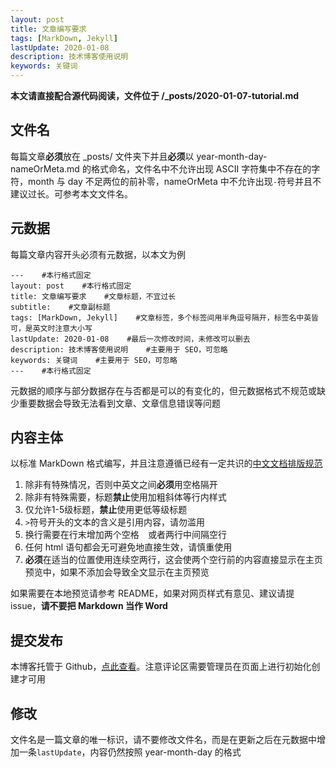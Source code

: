 ```yaml
---
layout: post
title: 文章编写要求
tags: [MarkDown, Jekyll]
lastUpdate: 2020-01-08
description: 技术博客使用说明
keywords: 关键词
---
```


**本文请直接配合源代码阅读，文件位于 /_posts/2020-01-07-tutorial.md**


## 文件名

每篇文章**必须**放在 _posts/ 文件夹下并且**必须**以 year-month-day-nameOrMeta.md 的格式命名，文件名中不允许出现 ASCII 字符集中不存在的字符，month 与 day 不足两位的前补零，nameOrMeta 中不允许出现`-`符号并且不建议过长。可参考本文文件名。

## 元数据

每篇文章内容开头必须有元数据，以本文为例
```
---    #本行格式固定
layout: post    #本行格式固定
title: 文章编写要求    #文章标题，不宜过长
subtitle:    #文章副标题
tags: [MarkDown, Jekyll]    #文章标签，多个标签间用半角逗号隔开，标签名中英皆可，是英文时注意大小写
lastUpdate: 2020-01-08    #最后一次修改时间，未修改可以删去
description: 技术博客使用说明    #主要用于 SEO，可忽略
keywords: 关键词    #主要用于 SEO，可忽略
---    #本行格式固定
```
元数据的顺序与部分数据存在与否都是可以的有变化的，但元数据格式不规范或缺少重要数据会导致无法看到文章、文章信息错误等问题

## 内容主体

以标准 MarkDown 格式编写，并且注意遵循已经有一定共识的[中文文档排版规范]({{site.url}}/wiki/chinese-copywriting-guidelines/)

1. 除非有特殊情况，否则中英文之间**必须**用空格隔开  
1. 除非有特殊需要，标题**禁止**使用加粗斜体等行内样式
1. 仅允许1-5级标题，**禁止**使用更低等级标题  
1. `>`符号开头的文本的含义是引用内容，请勿滥用  
1. 换行需要在行末增加两个空格`  `或者两行中间隔空行
1. 任何 html 语句都会无可避免地直接生效，请慎重使用  
1. **必须**在适当的位置使用连续空两行，这会使两个空行前的内容直接显示在主页预览中，如果不添加会导致全文显示在主页预览

如果需要在本地预览请参考 README，如果对网页样式有意见、建议请提 issue，**请不要把 Markdown 当作 Word**

## 提交发布

本博客托管于 Github，[点此查看](https://github.com/elcbng/elcbng.github.io)。注意评论区需要管理员在页面上进行初始化创建才可用

## 修改

文件名是一篇文章的唯一标识，请不要修改文件名，而是在更新之后在元数据中增加一条`lastUpdate`，内容仍然按照 year-month-day 的格式